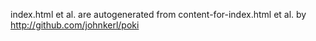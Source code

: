 index.html et al. are autogenerated from content-for-index.html et al. by
http://github.com/johnkerl/poki
